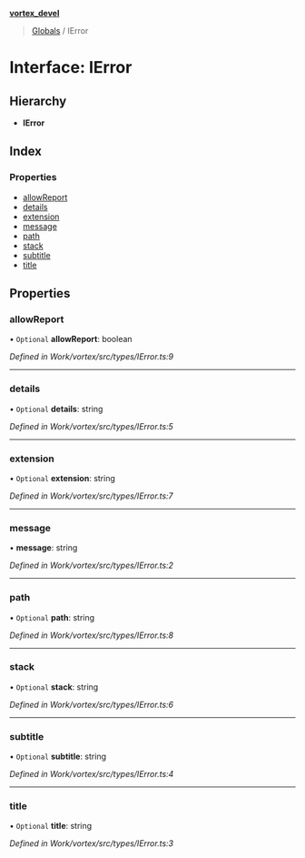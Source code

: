 **[vortex_devel](../README.md)**

> [Globals](../globals.md) / IError

# Interface: IError

## Hierarchy

* **IError**

## Index

### Properties

* [allowReport](ierror.md#allowreport)
* [details](ierror.md#details)
* [extension](ierror.md#extension)
* [message](ierror.md#message)
* [path](ierror.md#path)
* [stack](ierror.md#stack)
* [subtitle](ierror.md#subtitle)
* [title](ierror.md#title)

## Properties

### allowReport

• `Optional` **allowReport**: boolean

*Defined in Work/vortex/src/types/IError.ts:9*

___

### details

• `Optional` **details**: string

*Defined in Work/vortex/src/types/IError.ts:5*

___

### extension

• `Optional` **extension**: string

*Defined in Work/vortex/src/types/IError.ts:7*

___

### message

•  **message**: string

*Defined in Work/vortex/src/types/IError.ts:2*

___

### path

• `Optional` **path**: string

*Defined in Work/vortex/src/types/IError.ts:8*

___

### stack

• `Optional` **stack**: string

*Defined in Work/vortex/src/types/IError.ts:6*

___

### subtitle

• `Optional` **subtitle**: string

*Defined in Work/vortex/src/types/IError.ts:4*

___

### title

• `Optional` **title**: string

*Defined in Work/vortex/src/types/IError.ts:3*
